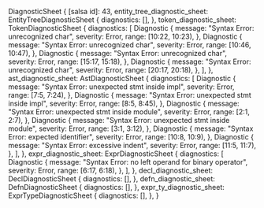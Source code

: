 DiagnosticSheet {
    [salsa id]: 43,
    entity_tree_diagnostic_sheet: EntityTreeDiagnosticSheet {
        diagnostics: [],
    },
    token_diagnostic_sheet: TokenDiagnosticSheet {
        diagnostics: [
            Diagnostic {
                message: "Syntax Error: unrecognized char",
                severity: Error,
                range: [10:22, 10:23),
            },
            Diagnostic {
                message: "Syntax Error: unrecognized char",
                severity: Error,
                range: [10:46, 10:47),
            },
            Diagnostic {
                message: "Syntax Error: unrecognized char",
                severity: Error,
                range: [15:17, 15:18),
            },
            Diagnostic {
                message: "Syntax Error: unrecognized char",
                severity: Error,
                range: [20:17, 20:18),
            },
        ],
    },
    ast_diagnostic_sheet: AstDiagnosticSheet {
        diagnostics: [
            Diagnostic {
                message: "Syntax Error: unexpected stmt inside impl",
                severity: Error,
                range: [7:5, 7:24),
            },
            Diagnostic {
                message: "Syntax Error: unexpected stmt inside impl",
                severity: Error,
                range: [8:5, 8:45),
            },
            Diagnostic {
                message: "Syntax Error: unexpected stmt inside module",
                severity: Error,
                range: [2:1, 2:7),
            },
            Diagnostic {
                message: "Syntax Error: unexpected stmt inside module",
                severity: Error,
                range: [3:1, 3:12),
            },
            Diagnostic {
                message: "Syntax Error: expected identifier",
                severity: Error,
                range: [10:8, 10:9),
            },
            Diagnostic {
                message: "Syntax Error: excessive indent",
                severity: Error,
                range: [11:5, 11:7),
            },
        ],
    },
    expr_diagnostic_sheet: ExprDiagnosticSheet {
        diagnostics: [
            Diagnostic {
                message: "Syntax Error: no left operand for binary operator",
                severity: Error,
                range: [6:17, 6:18),
            },
        ],
    },
    decl_diagnostic_sheet: DeclDiagnosticSheet {
        diagnostics: [],
    },
    defn_diagnostic_sheet: DefnDiagnosticSheet {
        diagnostics: [],
    },
    expr_ty_diagnostic_sheet: ExprTypeDiagnosticSheet {
        diagnostics: [],
    },
}